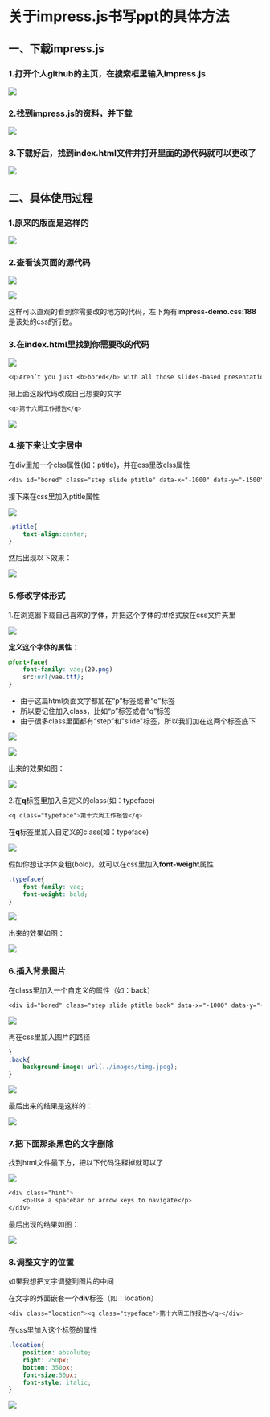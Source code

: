 # 关于impress.js书写ppt的具体方法

## 一、下载impress.js

### 1.打开个人github的主页，在搜索框里输入impress.js

![](images/1.png)

### 2.找到impress.js的资料，并下载

![](images/3.png)

### 3.下载好后，找到index.html文件并打开里面的源代码就可以更改了

![](images/2.png)

## 二、具体使用过程

### 1.原来的版面是这样的

![](images/4.png)

### 2.查看该页面的源代码

![](images/5.png)

![](images/6.png)

这样可以直观的看到你需要改的地方的代码，左下角有**impress-demo.css:188**是该处的css的行数。

### 3.在index.html里找到你需要改的代码

![](images/7.png)



```css
<q>Aren’t you just <b>bored</b> with all those slides-based presentations?</q>
```

把上面这段代码改成自己想要的文字

```css
<q>第十六周工作报告</q>
```

![](images/8.png)

### 4.接下来让文字居中

在div里加一个clss属性(如：ptitle)，并在css里改clss属性

```css
<div id="bored" class="step slide ptitle" data-x="-1000" data-y="-1500">
```

接下来在css里加入ptitle属性

![](images/9.png)

```css
.ptitle{
    text-align:center;
}
```

然后出现以下效果：

![](images/10.png)

### 5.修改字体形式

1.在浏览器下载自己喜欢的字体，并把这个字体的ttf格式放在css文件夹里

![](images/11.png)


**定义这个字体的属性**：
```css
@font-face{
    font-family: vae;(20.png)
    src:url(vae.ttf);
}
```
 
* 由于这篇html页面文字都加在“p”标签或者“q”标签
* 所以要记住加入class，比如“p”标签或者“q”标签
* 由于很多class里面都有“step”和"slide"标签，所以我们加在这两个标签底下

![](images/19.png)

![](images/20.png)

出来的效果如图：

![](images/21.png)


2.在**q**标签里加入自定义的class(如：typeface)

```css
<q class="typeface">第十六周工作报告</q>
```

在**q**标签里加入自定义的class(如：typeface)


![](images/12.png)

假如你想让字体变粗(bold)，就可以在css里加入**font-weight**属性

```css
.typeface{
    font-family: vae;
    font-weight: bold;
}
```

![](images/13.png)

出来的效果如图：

![](images/22.png)

### 6.插入背景图片

在class里加入一个自定义的属性（如：back）

```css
<div id="bored" class="step slide ptitle back" data-x="-1000" data-y="-1500" >
```

![](images/14.png)

再在css里加入图片的路径

```css
}
.back{
    background-image: url(../images/timg.jpeg);
}
```

![](images/14.png)

最后出来的结果是这样的：

![](images/15.png)

### 7.把下面那条黑色的文字删除

找到html文件最下方，把以下代码注释掉就可以了

![](images/16.png)

```css
<div class="hint">
    <p>Use a spacebar or arrow keys to navigate</p>
</div>
```
最后出现的结果如图：

![](images/17.png)

### 8.调整文字的位置

如果我想把文字调整到图片的中间

在文字的外面嵌套一个**div**标签（如：location）

```css
<div class="location"><q class="typeface">第十六周工作报告</q></div>
```

在css里加入这个标签的属性

```css
.location{
    position: absolute;
    right: 250px;
    bottom: 350px;
    font-size:50px;
    font-style: italic;
}
```

![](images/18.png)




















